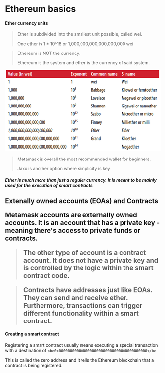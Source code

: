 # Ethereum basics

<h4>Ether currency units</h4>

> Ether is subdivided into the smallest unit possible, called wei.
>
> One ether is 1 * 10^18 or 1,000,000,000,000,000,000 wei

> Ethereum is NOT the currency:
>
> Ethereum is the system and ether is the currency of said system.

![1678309920457](image/Chapter2-Ethereumbasics/1678309920457.png)

> Metamask is overall the most recommended wallet for beginners.
>
> Jaxx is another option where simplicity is key

<h5>Ether is much more than just a regular currency. It is meant to be mainly used for the execution of smart contracts </h5>

<h2>Extenally owned accounts (EOAs) and Contracts

Metamask accounts are externally owned accounts. It is an account that has a private key - meaning there's access to private funds or contracts.

> The other type of account is a contract account. It does not have a private key and is controlled by the logic within the smart contract code.

> Contracts have addresses just like EOAs. They can send and receive ether. Furthermore, transactions can trigger different functionality within a smart contract.

<h4> Creating a smart contract </h4>

Registering a smart contract usually means executing a special transaction with a destination of `<b>0x0000000000000000000000000000000000000000</b>`

This is called the zero address and it tells the Ethereum blockchain that a contract is being registered.
